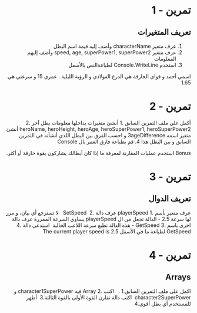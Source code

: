 <div dir=rtl>
  
#  تمرين - 1

## تعريف المتغيرات

1. عرف متغير characterName وأضف إليه قيمة اسم البطل
2. عرف متغير speed, age, superPower1, superPower2 وأضف إليهم المعلومات
3. استخدم Console.WriteLine لطباعةالنص بالأسفل

اسمي أحمد و قواي الخارقة هي الدرع الفولاذي و الرؤية الليلية . عمري 15 و سرعتي هي 1.65

#  تمرين - 2

أكمل على ملف التمرين السابق .1
أنشئ متغيرات بداخلها معلومات بطل آخر .2 heroName, heroHeight, heroAge, heroSuperPower1, heroSuperPower2
أنشئ متغير اسمه.3ageDifference و احسب الفرق بين البطل اللذي أنشأته في التمرين السابق و بين البطل هذا
4. قم بطباعة فارق العمر بال Console

Bonus استخدم عمليات المقارنة لمعرفة ما إذا كان أبطالك يشاركون بقوة خارقة أو أكثر.

#  تمرين - 3

## تعريف الدوال

عرف متغير بأسم .1 playerSpeed
عرف دالة .2  SetSpeed   لا تسترجع أي بيان، و مرر لها سرعة 2.5 - الدالة تجعل من ال playerSpeed يساوي السرعة الممررة
عرف دالة اخرى باسم .3 GetSpeed - هذه الدالة تطبع سرعة اللاعب الحالية 
استدعي دالة .4 GetSpeed لطباعة ما في الأسفل
The current player speed is 2.5

#  تمرين - 4

## Arrays

اكمل على ملف التمرين السابق.1 .  
اكتب .2 Array فيه character1SuperPower و character2SuperPower 
اكتب دالة تقارن القوة الأولى بالقوة الثالثة.3 
أظهر للمستخدم أي بطل أقوى.4 


</div>
